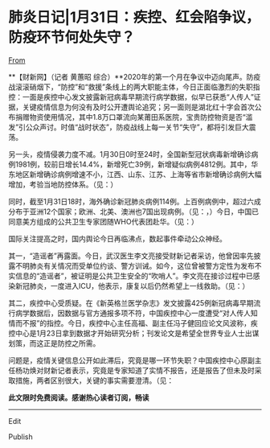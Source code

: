 # 肺炎日记|1月31日：疾控、红会陷争议，防疫环节何处失守？

[From](http://www.caixin.com/2020-02-01/101510052.html)  

**【财新网】（记者 黄蕙昭 综合）**2020年的第一个月在争议中迈向尾声。防疫战滚滚硝烟下，“防控”和“救援”条线上的两大职能主体，今日正面临激烈的失职指控：一面是疾控中心发文披露新冠病毒早期流行病学数据，似早已获悉“人传人”证据，关键疫情信息为何没有及时公开遭舆论追究；另一面则是湖北红十字会首次公布捐赠物资使用情况，其中1.8万口罩流向某莆田系医院，宝贵防控物资是否“滥发”引公众声讨。时值“战时状态”，防疫战线上每一关节“失守”，都将引发巨大震荡。

另一头，疫情侵袭力度不减。1月30日0时至24时，全国新型冠状病毒新增确诊病例1981例，较前日增长14.4%，新增死亡39例，新增疑似病例4812例。其中，华东地区新增确诊病例增速不小，江西、山东、江苏、上海等省市新增确诊病例大幅增加，考验当地防控体系。（见：）

同时，截至1月31日18时，海外确诊新冠肺炎病例114例。上百例病例中，超过六成分布于亚洲12个国家；欧洲、北美、澳洲也7国出现病例。（见：，）今日，中国已同意美方组成的公共卫生专家团随WHO代表团赴华。（见：）

国际关注提高之时，国内舆论今日再临沸点，数起事件牵动公众神经。

其一，“造谣者”再露面。今日，武汉医生李文亮接受财新记者采访，他曾因率先披露不明肺炎有关情况而受单位约谈、警方训诫。如今，这位曾被警方定性为发布不实信息的“造谣者”，被证明是公共卫生安全的“吹哨人”。李文亮在接诊过程中已感染新冠肺炎，一度进入ICU，他表示，康复以后仍然希望上一线救助。（见：）

其二，疾控中心受质疑。在《新英格兰医学杂志》发文披露425例新冠病毒早期流行病学数据后，因数据与官方通报多项不符，中国疾控中心一度遭受“对人传人知情而不报”的指控。今日，疾控中心主任高福、副主任冯子健回应论文风波称，疾控中心是1月23日拿到数据才开始研究分析；刊发论文是希望全世界专业人士出谋划策，而这正是防控之所需。

问题是，疫情关键信息公开如此滞后，究竟是哪一环节失职？中国疾控中心原副主任杨功焕对财新记者表示，究竟是专家知道了实情不报告，还是报告了但未及时采取措施，两者区别很大，关键的事实需要澄清。（见：

**此文限时免费阅读。感谢热心读者订阅，畅读**

* * *

Edit

Publish
